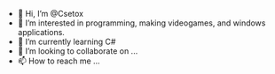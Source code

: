 - 👋 Hi, I’m @Csetox
- 👀 I’m interested in programming, making videogames, and windows applications.
- 🌱 I’m currently learning C#
- 💞️ I’m looking to collaborate on ...
- 📫 How to reach me ...

<!---
Csetox/Csetox is a ✨ special ✨ repository because its `README.md` (this file) appears on your GitHub profile.
You can click the Preview link to take a look at your changes.
--->

